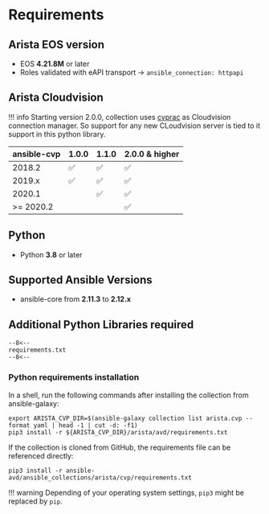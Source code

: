 # Requirements

## Arista EOS version

- EOS __4.21.8M__ or later
- Roles validated with eAPI transport -> `ansible_connection: httpapi`

## Arista Cloudvision

!!! info
    Starting version 2.0.0, collection uses [cvprac](https://github.com/aristanetworks/cvprac) as Cloudvision connection manager. So support for any new CLoudvision server is tied to it support in this python library.

| ansible-cvp | 1.0.0 | 1.1.0 | 2.0.0 & higher |
| ----------- | ----- | ----- | -------------- |
| 2018.2 | ✅ | ✅ | ✅ |
| 2019.x | ✅ | ✅ | ✅ |
| 2020.1 | | ✅ | ✅ |
| >= 2020.2 | | | ✅ |

## Python

- Python __3.8__ or later

## Supported Ansible Versions

- ansible-core from __2.11.3__ to __2.12.x__

## Additional Python Libraries required

```pip
--8<--
requirements.txt
--8<--
```

### Python requirements installation

In a shell, run the following commands after installing the collection from ansible-galaxy:

```shell
export ARISTA_CVP_DIR=$(ansible-galaxy collection list arista.cvp --format yaml | head -1 | cut -d: -f1)
pip3 install -r ${ARISTA_CVP_DIR}/arista/avd/requirements.txt
```

If the collection is cloned from GitHub, the requirements file can be referenced directly:

```shell
pip3 install -r ansible-avd/ansible_collections/arista/cvp/requirements.txt
```

!!! warning
    Depending of your operating system settings, `pip3` might be replaced by `pip`.
